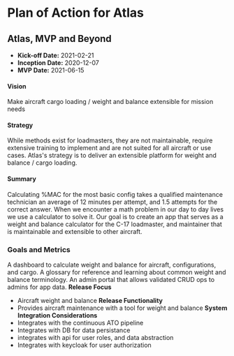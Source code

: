 # Plan of Action for Atlas
## Atlas, MVP and Beyond

* **Kick-off Date:**
2021-02-21
* **Inception Date:**
2020-12-07
* **MVP Date:**
2021-06-15
#### Vision
Make aircraft cargo loading / weight and balance extensible for mission needs
#### Strategy
While methods exist for loadmasters, they are not maintainable, require extensive training to implement and are not suited for all aircraft or use cases. Atlas's strategy is to deliver an extensible platform for weight and balance / cargo loading.
#### Summary
Calculating %MAC for the most basic config takes a qualified maintenance technician an average of 12 minutes per attempt, and 1.5 attempts for the correct answer. When we encounter a math problem in our day to day lives we use a calculator to solve it. Our goal is to create an app that serves as a weight and balance calculator for the C-17 loadmaster, and maintainer that is maintainable and extensible to other aircraft.
### Goals and Metrics
A dashboard to calculate weight and balance for aircraft, configurations, and cargo.
A glossary for reference and learning about common weight and balance terminology.
An admin portal that allows validated CRUD ops to admins for app data.
**Release Focus**  
- Aircraft weight and balance
**Release Functionality** 
- Provides aircraft maintenance with a tool for weight and balance
**System Integration Considerations** 
- Integrates with the continuous ATO pipeline 
- Integrates with DB for data persistance
- integrates with api for user roles, and data abstraction 
- Integrates with keycloak for user authorization